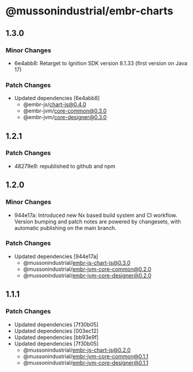# @mussonindustrial/embr-charts

## 1.3.0

### Minor Changes

- 6e4abb8: Retarget to Ignition SDK version 8.1.33 (first version on Java 17)

### Patch Changes

- Updated dependencies [6e4abb8]
  - @embr-js/chart-js@0.4.0
  - @embr-jvm/core-common@0.3.0
  - @embr-jvm/core-designer@0.3.0

## 1.2.1

### Patch Changes

- 48279e9: republished to github and npm

## 1.2.0

### Minor Changes

- 944e17a: Introduced new Nx based build system and CI workflow. Version bumping and patch notes are powered by changesets, with automatic publishing on the main branch.

### Patch Changes

- Updated dependencies [944e17a]
  - @mussonindustrial/embr-js-chart-js@0.3.0
  - @mussonindustrial/embr-jvm-core-common@0.2.0
  - @mussonindustrial/embr-jvm-core-designer@0.2.0

## 1.1.1

### Patch Changes

- Updated dependencies [7f30b05]
- Updated dependencies [003ec12]
- Updated dependencies [bb93e9f]
- Updated dependencies [7f30b05]
  - @mussonindustrial/embr-js-chart-js@0.2.0
  - @mussonindustrial/embr-jvm-core-common@0.1.1
  - @mussonindustrial/embr-jvm-core-designer@0.1.1
